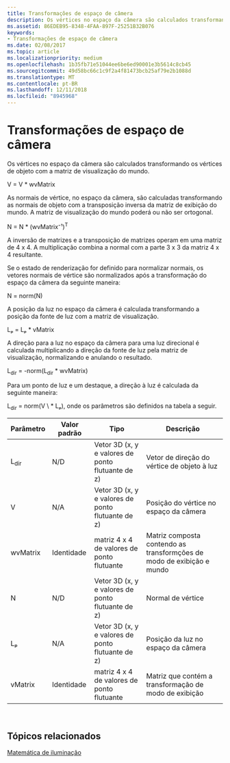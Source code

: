 ```yaml
---
title: Transformações de espaço de câmera
description: Os vértices no espaço da câmera são calculados transformando os vértices de objeto com a matriz de visualização do mundo.
ms.assetid: 86EDEB95-8348-4FAA-897F-25251B32B076
keywords:
- Transformações de espaço de câmera
ms.date: 02/08/2017
ms.topic: article
ms.localizationpriority: medium
ms.openlocfilehash: 1b35fb71e51044ee6be6ed90001e3b5614c8cb45
ms.sourcegitcommit: 49d58bc66c1c9f2a4f81473bcb25af79e2b1088d
ms.translationtype: MT
ms.contentlocale: pt-BR
ms.lasthandoff: 12/11/2018
ms.locfileid: "8945968"
---
```

# <a name="camera-space-transformations"></a>Transformações de espaço de câmera


Os vértices no espaço da câmera são calculados transformando os vértices de objeto com a matriz de visualização do mundo.

V = V \* wvMatrix

As normais de vértice, no espaço da câmera, são calculadas transformando as normais de objeto com a transposição inversa da matriz de exibição do mundo. A matriz de visualização do mundo poderá ou não ser ortogonal.

N = N \* (wvMatrix⁻¹)<sup>T</sup>

A inversão de matrizes e a transposição de matrizes operam em uma matriz de 4 x 4. A multiplicação combina a normal com a parte 3 x 3 da matriz 4 x 4 resultante.

Se o estado de renderização for definido para normalizar normais, os vetores normais de vértice são normalizados após a transformação do espaço da câmera da seguinte maneira:

N = norm(N)

A posição da luz no espaço da câmera é calculada transformando a posição da fonte de luz com a matriz de visualização.

Lₚ = Lₚ \* vMatrix

A direção para a luz no espaço da câmera para uma luz direcional é calculada multiplicando a direção da fonte de luz pela matriz de visualização, normalizando e anulando o resultado.

L<sub>dir</sub> = -norm(L<sub>dir</sub> \* wvMatrix)

Para um ponto de luz e um destaque, a direção à luz é calculada da seguinte maneira:

L<sub>dir</sub> = norm(V \ * Lₚ), onde os parâmetros são definidos na tabela a seguir.

| Parâmetro       | Valor padrão | Tipo                                          | Descrição                                               |
|-----------------|---------------|-----------------------------------------------|-----------------------------------------------------------|
| L<sub>dir</sub> | N/D           | Vetor 3D (x, y e valores de ponto flutuante de z) | Vetor de direção do vértice de objeto à luz          |
| V               | N/A           | Vetor 3D (x, y e valores de ponto flutuante de z) | Posição do vértice no espaço da câmera                           |
| wvMatrix        | Identidade      | matriz 4 x 4 de valores de ponto flutuante           | Matriz composta contendo as transformções de modo de exibição e mundo |
| N               | N/D           | Vetor 3D (x, y e valores de ponto flutuante de z) | Normal de vértice                                             |
| Lₚ              | N/A           | Vetor 3D (x, y e valores de ponto flutuante de z) | Posição da luz no espaço da câmera                            |
| vMatrix         | Identidade      | matriz 4 x 4 de valores de ponto flutuante           | Matriz que contém a transformação de modo de exibição                      |

 

## <a name="span-idrelated-topicsspanrelated-topics"></a><span id="related-topics"></span>Tópicos relacionados


[Matemática de iluminação](mathematics-of-lighting.md)

 

 




